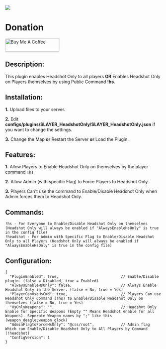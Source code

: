 ![](https://img.shields.io/github/downloads/zakriamansoor47/SLAYER_HeadshotOnly/total?style=for-the-badge)

# Donation
<a href="https://www.buymeacoffee.com/slayer47" target="_blank"><img src="https://www.buymeacoffee.com/assets/img/custom_images/orange_img.png" alt="Buy Me A Coffee" style="height: 41px !important;width: 174px !important;box-shadow: 0px 3px 2px 0px rgba(190, 190, 190, 0.5) !important;-webkit-box-shadow: 0px 3px 2px 0px rgba(190, 190, 190, 0.5) !important;" ></a>

## Description:
This plugin enables Headshot Only to all players **OR** Enables Headshot Only on Players themselves by using Public Command **!hs**.

## Installation:
**1.** Upload files to your server.

**2.** Edit **configs/plugins/SLAYER_HeadshotOnly/SLAYER_HeadshotOnly.json** if you want to change the settings.

**3.** Change the Map **or** Restart the Server **or** Load the Plugin.

## Features:
**1.** Allow Players to Enable Headshot Only on themselves by the player command `!hs`

**2.** Allow Admin (with specific Flag) to Force Players to Headshot Only.

**3.** Players Can't use the command to Enable/Disable Headshot Only when Admin forces them to Headshot Only.

## Commands:
```
!hs - For Everyone to Enable/Disable Headshot Only on themselves (Headshot Only will always be enabled if "AlwaysEnableHsOnly" is true in the config file)
!headshot - For Admin with Specific Flag to Enable/Disable Headshot Only to all Players (Headshot Only will always be enabled if "AlwaysEnableHsOnly" is true in the config file)
```

## Configuration:
```
{
  "PluginEnabled": true,                            // Enable/Disable plugin. (false = Disabled, true = Enabled)
  "AlwaysEnableHsOnly": false,                      // Always Enable Headshot Only in the Server. (false = No, true = Yes)
  "PlayerCanUseHsCmd": true,                        // Players Can use Headshot Only Command (!hs) to Enable/Disable Headshot Only on themselves (false = No, true = Yes)
  "HsOnlyWeapons": "",                              // Headshot Only Enable for Specific Weapons (Empty "" Means Headshot enable for all Weapons). Seperate Weapon names by ";" like this (weapon_deagle;weapon_glock)
  "AdminFlagtoForceHsOnly": "@css/root",            // Admin flag Which can Enable/Disable Headshot Only to All Players by Command (!headshot)
  "ConfigVersion": 1
}
```


